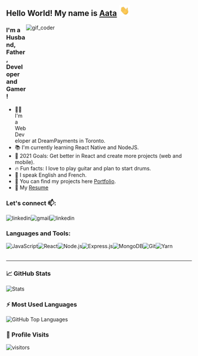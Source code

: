 ## Hello World! My name is [Aata][linkedin] <img align="bottom" alt="gif_waving" width="30px" src="https://github.com/Atalaa/gif_readme2/blob/main/waving2.gif?raw=true" /> 

<img align="right" alt="gif_coder" width="450" height="300" src="https://github.com/Atalaa/gif_readme/blob/main/coder.gif?raw=true" />

### I'm a Husband, Father, Developer and Gamer!
- 👨‍💻 I'm a Web Developer at DreamPayments in Toronto.
- 📚 I'm currently learning React Native and NodeJS.
- 🎯 2021 Goals: Get better in React and create more projects (web and mobile).
- 🔥 Fun facts: I love to play guitar and plan to start drums.
- 💬 I speak English and French.
- 📂 You can find my projects here [Portfolio][website].
- 💾 My <a href="https://atalaa.github.io/portfolio/static/media/Aata-allah_Rchidi_resume.ba857c9c.pdf" target="_blank">Resume</a>



### Let's connect 📫:
[<img align="left" alt="linkedin" src="https://img.shields.io/badge/LinkedIn-0072b1?style=for-the-badge&logo=linkedin&logoColor=fff" />][linkedin]
[<img align="left" alt="gmail" src="https://img.shields.io/badge/Gmail-EA4335?style=for-the-badge&logo=gmail&logoColor=fff" />][mailto]
[<img align="left" alt="linkedin" src="https://img.shields.io/badge/Twitter-1DA1F2?style=for-the-badge&logo=twitter&logoColor=fff" />][twitter]

<br />

### Languages and Tools:
<p>
 <img align="left" alt="JavaScript" title="javascript" src="https://img.shields.io/badge/JavaScript-F0DB4F?style=for-the-badge&logo=javascript&logoColor=fff" />
 <img align="left" alt="React" src="https://img.shields.io/badge/React-61DAFB?style=for-the-badge&logo=react&logoColor=fff" />
 <img align="left" alt="Node.js" src="https://img.shields.io/badge/Node.js-68a063?style=for-the-badge&logo=node.js&logoColor=fff" />
 <img align="left" alt="Express.js" src="https://img.shields.io/badge/Express.js-404D59?style=for-the-badge&logo=express&logoColor=fff" />
 <img align="left" alt="MongoDB" src="https://img.shields.io/badge/MongoDB-589636?style=for-the-badge&logo=mongodb&logoColor=fff" />
 <img align="left" alt="Git" src="https://img.shields.io/badge/Git-f34f29?style=for-the-badge&logo=git&logoColor=fff" />
 <img align="left" alt="Yarn" src="https://img.shields.io/badge/Yarn-1476a2?style=for-the-badge&logo=yarn&logoColor=fff" />
</p>

<br /><br />

---

### 📈 GitHub Stats
<img align="top" alt="Stats" src="https://github-readme-stats-atalaa.vercel.app/api?username=Atalaa&show_icons=true&hide_border=true&hide=prs,contribs&theme=shades-of-purple" />

### ⚡ Most Used Languages
<img align="top" alt="GitHub Top Languages" src="https://github-readme-stats-atalaa.vercel.app/api/top-langs/?username=Atalaa&langs_count=5&layout=compact&theme=shades-of-purple" />

### 👀 Profile Visits
![visitors](https://visitor-badge.glitch.me/badge?page_id=atalaa.atalaa)


[website]: https://atalaa.github.io/portfolio/
[linkedin]: https://www.linkedin.com/in/aata-allah-rchidi/
[mailto]: mailto:atala.rchidi@gmail.com
[twitter]: https://twitter.com/AataRchidi
 
